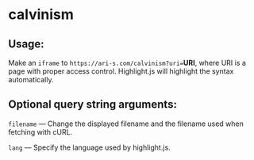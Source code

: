 # calvinism

## Usage:

Make an `iframe` to `https://ari-s.com/calvinism?uri=`**URI**, where URI is a page with proper access control. Highlight.js will highlight the syntax automatically.

## Optional query string arguments:

`filename` — Change the displayed filename and the filename used when fetching with cURL.

`lang` — Specify the language used by highlight.js.
